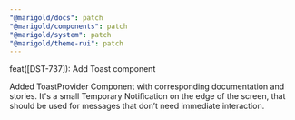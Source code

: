 ```yaml
---
"@marigold/docs": patch
"@marigold/components": patch
"@marigold/system": patch
"@marigold/theme-rui": patch
---
```


feat([DST-737]): Add Toast component

Added ToastProvider Component with corresponding documentation and stories. It's a small Temporary Notification on the edge of the screen, that should be used for messages that don’t need immediate interaction.
